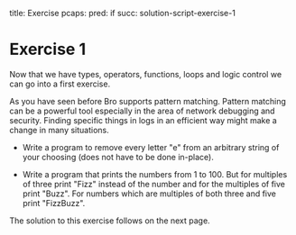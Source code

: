 title: Exercise
pcaps:
pred: if
succ: solution-script-exercise-1

Exercise 1
==========================

Now that we have types, operators, functions, loops and logic control we can 
go into a first exercise.

As you have seen before Bro supports pattern matching. 
Pattern matching can be a powerful tool especially in the area of network debugging and security.
Finding specific things in logs in an efficient way might make a change in many situations.

*  Write a program to remove every letter "e" from an arbitrary string
   of your choosing (does not have to be done in-place).

*  Write a program that prints the numbers from 1 to 100. But for
    multiples of three print "Fizz" instead of the number and for the
    multiples of five print "Buzz". For numbers which are multiples of
    both three and five print "FizzBuzz".

The solution to this exercise follows on the next page.
